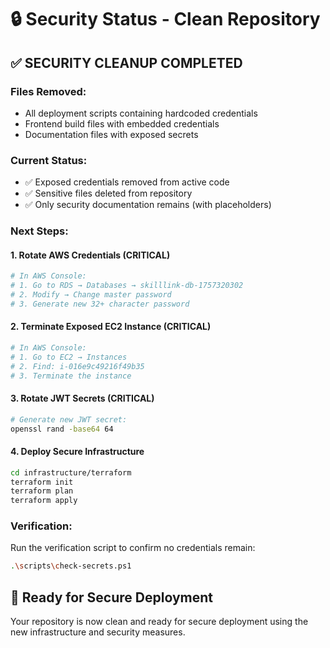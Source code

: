 # 🔒 Security Status - Clean Repository

## ✅ **SECURITY CLEANUP COMPLETED**

### **Files Removed:**
- All deployment scripts containing hardcoded credentials
- Frontend build files with embedded credentials
- Documentation files with exposed secrets

### **Current Status:**
- ✅ Exposed credentials removed from active code
- ✅ Sensitive files deleted from repository
- ✅ Only security documentation remains (with placeholders)

### **Next Steps:**

#### 1. **Rotate AWS Credentials** (CRITICAL)
```bash
# In AWS Console:
# 1. Go to RDS → Databases → skilllink-db-1757320302
# 2. Modify → Change master password
# 3. Generate new 32+ character password
```

#### 2. **Terminate Exposed EC2 Instance** (CRITICAL)
```bash
# In AWS Console:
# 1. Go to EC2 → Instances
# 2. Find: i-016e9c49216f49b35
# 3. Terminate the instance
```

#### 3. **Rotate JWT Secrets** (CRITICAL)
```bash
# Generate new JWT secret:
openssl rand -base64 64
```

#### 4. **Deploy Secure Infrastructure**
```bash
cd infrastructure/terraform
terraform init
terraform plan
terraform apply
```

### **Verification:**
Run the verification script to confirm no credentials remain:
```bash
.\scripts\check-secrets.ps1
```

## 🎯 **Ready for Secure Deployment**

Your repository is now clean and ready for secure deployment using the new infrastructure and security measures.
